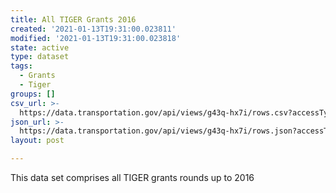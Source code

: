 ```yaml
---
title: All TIGER Grants 2016
created: '2021-01-13T19:31:00.023811'
modified: '2021-01-13T19:31:00.023818'
state: active
type: dataset
tags:
  - Grants
  - Tiger
groups: []
csv_url: >-
  https://data.transportation.gov/api/views/g43q-hx7i/rows.csv?accessType=DOWNLOAD
json_url: >-
  https://data.transportation.gov/api/views/g43q-hx7i/rows.json?accessType=DOWNLOAD
layout: post

---
```

This data set comprises all TIGER grants rounds up to 2016
